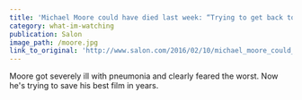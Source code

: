 ```yaml
---
title: 'Michael Moore could have died last week: “Trying to get back to just breathing is enough of a burden”'
category: what-im-watching
publication: Salon
image_path: /moore.jpg
link_to_original: 'http://www.salon.com/2016/02/10/michael_moore_could_have_died_last_week_trying_to_get_back_to_just_breathing_is_enough_of_a_burden/'
---
```


Moore got severely ill with pneumonia and clearly feared the worst. Now he's trying to save his best film in years.